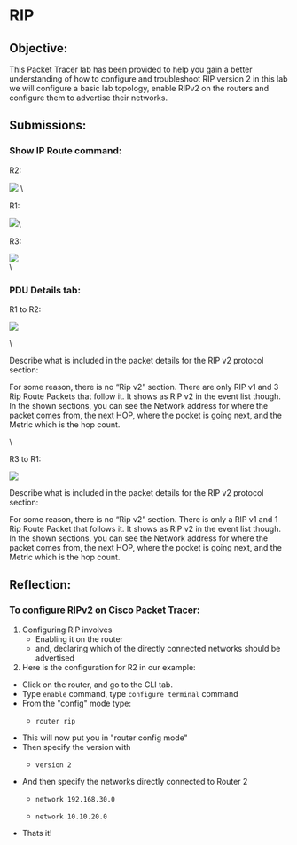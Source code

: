 # RIP

## Objective:&#x20;

This Packet Tracer lab has been provided to help you gain a better understanding of how to configure and troubleshoot RIP version 2 in this lab we will configure a basic lab topology, enable RIPv2 on the routers and configure them to advertise their networks.

## Submissions:

### Show IP Route command:&#x20;

R2:&#x20;

![](https://lh5.googleusercontent.com/DslQ95OAuScAG7MGkzwotK5aP8NRr4Pv7B35-82AUBCcFnBaDn37pK2RZFPJMuVbdBQXMjlKVBIFLOgIibHk6FlmA2UDClBy7BJDRtN9NpOr1Z6xJR2pxIMF762KHGlNeMFARzg7RWmhSQtsYLL\_C2E) \


R1:&#x20;

![](https://lh3.googleusercontent.com/dLgcflM\_XPEQuQIGS6o99IoKuNGsI7lpioFsKY9PoHXPDHBCVklMscVc6vmRkZEyEb4pHdRIcNBPcNZb1RPV3\_yjuM1BfhiWC\_OnA9e8GxpA3HefeTkNBoJh9s5KeKbFr5uT5YWdjbFKoUcaaA-wDkA)\


R3:&#x20;

![](https://lh6.googleusercontent.com/-1mbMzWCRzgIggjiqBmuB\_lpYrHHkTcXIZshZTjsqQltrLZh9avEuXq\_7DcldmAj0kwlP3gkeykzex5xGspx6NVSz6sb6fZENlujJrVzOTRZPAD7szZ5b6696Eic9tK03WanH8zRDMJV-xBjmdWHrXQ)\
\


### PDU Details tab:&#x20;

R1 to R2:

![](https://lh5.googleusercontent.com/ktNf-nb3CoRpI0N8SzpIT4pRZMcTG\_MSj7jCB6CNKr9sqdotsRh7D5zPhZ5fDryMjgf-NhSumoYvr5b91APC4JdJtxwXH3CxoSTzOWicoR54FKLM1lRBMfoE3jp24XrGQk1A5RJ2ZU6U43JnaGthL8I)&#x20;

\


Describe what is included in the packet details for the RIP v2 protocol section:&#x20;

For some reason, there is no “Rip v2” section. There are only RIP v1 and 3 Rip Route Packets that follow it. It shows as RIP v2 in the event list though. In the shown sections, you can see the Network address for where the packet comes from, the next HOP, where the pocket is going next, and the Metric which is the hop count. &#x20;

\


R3 to R1:&#x20;

![](https://lh4.googleusercontent.com/xQiQB6zyBVwG23YAJgYtN13PmeedQmrM7SXA8dzO15N5alJUU1DeWibWby9ES55mFJCMX2fxiSykIna\_QI5x3I7HWYK2LmKhWYkbKIvgZrzeXrwVylQ915qv899AJxUDTVNllpHgl67MPGfgP4QDle4)&#x20;

Describe what is included in the packet details for the RIP v2 protocol section:&#x20;

For some reason, there is no “Rip v2” section. There is only a RIP v1 and 1 Rip Route Packet that follows it. It shows as RIP v2 in the event list though. In the shown sections, you can see the Network address for where the packet comes from, the next HOP, where the pocket is going next, and the Metric which is the hop count.&#x20;

## Reflection:

### To configure RIPv2 on Cisco Packet Tracer:

1. Configuring RIP involves&#x20;
   * Enabling it on the router
   * and, declaring which of the directly connected networks should be advertised
2. Here is the configuration for R2 in our example:

* Click on the router, and go to the CLI tab.&#x20;
* Type `enable` command, type `configure terminal` command
* From the "config" mode type:
  * ```
    router rip
    ```
* This will now put you in "router config mode"
* Then specify the version with
  * ```
    version 2
    ```
* And then specify the networks directly connected to Router 2
  * ```
    network 192.168.30.0
    ```
  * ```
    network 10.10.20.0
    ```
* Thats it!
